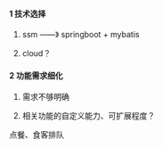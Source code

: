 #### 1 技术选择

1. ssm  ——》 	springboot + mybatis  

2. cloud？



#### 2 功能需求细化

1. 需求不够明确

2. 相关功能的自定义能力、可扩展程度？

















点餐、食客排队